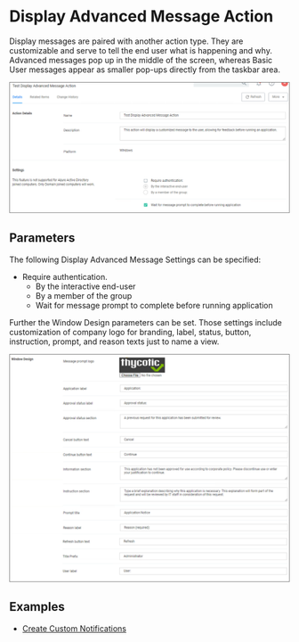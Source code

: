 [title]: # (Display Advanced Message)
[tags]: # (action)
[priority]: # (3)
# Display Advanced Message Action

Display messages are paired with another action type. They are customizable and serve to tell the end user what is happening and why. Advanced messages pop up in the middle of the screen, whereas Basic User messages appear as smaller pop-ups directly from the taskbar area.

![Display Advanced Message Action Settings](images/adv-msg-1.png)

## Parameters

The following Display Advanced Message Settings can be specified:

* Require authentication.
  * By the interactive end-user
  * By a member of the group
  * Wait for message prompt to complete before running application

Further the Window Design parameters can be set. Those settings include customization of company logo for branding, label, status, button, instruction, prompt, and reason texts just to name a view.

![Display Advanced Message Action Window Design](images/adv-msg-2.png)

## Examples

* [Create Custom Notifications](custom-app-denied-notification.md)
